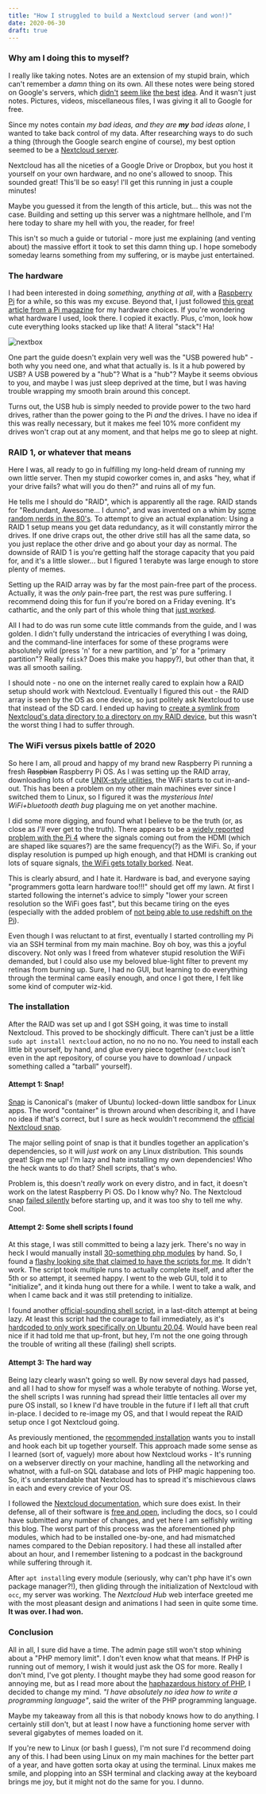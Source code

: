 ```yaml
---
title: "How I struggled to build a Nextcloud server (and won!)"
date: 2020-06-30
draft: true
---
```


### Why am I doing this to myself?
I really like taking notes. Notes are an extension of my stupid brain, which can't remember a *damn* thing on its own. All these notes were being stored on Google's servers, which [didn't](https://en.wikipedia.org/wiki/PRISM_(surveillance_program)) [seem like](https://www.gnu.org/proprietary/malware-google.en.html) [the best](https://www.washingtonpost.com/technology/2019/06/21/google-chrome-has-become-surveillance-software-its-time-switch/) [idea](https://www.eff.org/deeplinks/2020/03/google-says-it-doesnt-sell-your-data-heres-how-company-shares-monetizes-and). And it wasn't just notes. Pictures, videos, miscellaneous files, I was giving it all to Google for free.

Since my notes contain *my bad ideas, and they are **my** bad ideas alone*, I wanted to take back control of my data. After researching ways to do such a thing (through the Google search engine of course), my best option seemed to be a [Nextcloud server](https://nextcloud.com/).

Nextcloud has all the niceties of a Google Drive or Dropbox, but you host it yourself on your own hardware, and no one's allowed to snoop. This sounded great! This'll be so easy! I'll get this running in just a couple minutes!

Maybe you guessed it from the length of this article, but... this was not the case. Building and setting up this server was a nightmare hellhole, and I'm here today to share my hell with you, the reader, for free!

This isn't so much a guide or tutorial - more just me explaining (and venting about) the massive effort it took to set this damn thing up. I hope somebody someday learns something from my suffering, or is maybe just entertained.

### The hardware
I had been interested in doing *something, anything at all*, with a [Raspberry Pi](https://www.raspberrypi.org/) for a while, so this was my excuse. Beyond that, I just followed [this great article from a Pi magazine](https://magpi.raspberrypi.org/articles/build-a-raspberry-pi-nas) for my hardware choices. If you're wondering what hardware I used, look there. I copied it exactly. Plus, c'mon, look how cute everything looks stacked up like that! A literal "stack"! Ha!

![nextbox](nextbox.png)

One part the guide doesn't explain very well was the "USB powered hub" - both why you need one, and what that actually is. Is it a hub powered by USB? A USB powered by a "hub"? What is a "hub"? Maybe it seems obvious to you, and maybe I was just sleep deprived at the time, but I was having trouble wrapping my smooth brain around this concept.

Turns out, the USB hub is simply needed to provide power to the two hard drives, rather than the power going to the Pi *and* the drives. I have no idea if this was really necessary, but it makes me feel 10% more confident my drives won't crap out at any moment, and that helps me go to sleep at night.

### RAID 1, or whatever that means
Here I was, all ready to go in fulfilling my long-held dream of running my own little server. Then my stupid coworker comes in, and asks "hey, what if your drive fails? what will you do then?" and ruins all of my fun. 

He tells me I should do "RAID", which is apparently all the rage. RAID stands for "Redundant, Awesome... I dunno", and was invented on a whim by [some random nerds in the 80's](https://en.wikipedia.org/wiki/RAID#History). To attempt to give an actual explanation: Using a RAID 1 setup means you get data redundancy, as it will constantly mirror the drives. If one drive craps out, the other drive still has all the same data, so you just replace the other drive and go about your day as normal. The downside of RAID 1 is you're getting half the storage capacity that you paid for, and it's a little slower... but I figured 1 terabyte was large enough to store plenty of memes.

Setting up the RAID array was by far the most pain-free part of the process. Actually, it was the *only* pain-free part, the rest was pure suffering. I recommend doing this for fun if you're bored on a Friday evening. It's cathartic, and the only part of this whole thing that [just worked](https://www.youtube.com/watch?v=nVqcxarP9J4).

All I had to do was run some cute little commands from the guide, and I was golden. I didn't fully understand the intricacies of everything I was doing, and the command-line interfaces for some of these programs were absolutely wild (press 'n' for a new partition, and 'p' for a "primary partition"? Really `fdisk`? Does this make you happy?), but other than that, it was all smooth sailing.

I should note - no one on the internet really cared to explain how a RAID setup should work with Nextcloud. Eventually I figured this out - the RAID array is seen by the OS as one device, so just politely ask Nextcloud to use that instead of the SD card. I ended up having to [create a symlink from Nextcloud's data directory to a directory on my RAID device](https://docs.nextcloud.com/server/latest/admin_manual/issues/general_troubleshooting.html#troubleshooting-data-directory), but this wasn't the worst thing I had to suffer through.

### The WiFi versus pixels battle of 2020
So here I am, all proud and happy of my brand new Raspberry Pi running a fresh ~~Raspbian~~ Raspberry Pi OS. As I was setting up the RAID array, downloading lots of cute [UNIX-style utilities](https://en.wikipedia.org/wiki/Unix_philosophy), the WiFi starts to cut in-and-out. This has been a problem on my other main machines ever since I switched them to Linux, so I figured it was the *mysterious Intel WiFi+bluetooth death bug* plaguing me on yet another machine.

I did some more digging, and found what I believe to be the truth (or, as close as *I'll* ever get to the truth). There appears to be a [widely reported problem with the Pi 4](https://www.raspberrypi.org/forums/viewtopic.php?t=247982) where the signals coming out from the HDMI (which are shaped like squares?) are the same frequency(?) as the WiFi. So, if your display resolution is pumped up high enough, and that HDMI is cranking out lots of square signals, [the WiFi gets totally borked](https://www.raspberrypi.org/forums/viewtopic.php?p=1514642&sid=b811be4b798c7ab50d7626c691b5cc26#p1514642). Neat.

This is clearly absurd, and I hate it. Hardware is bad, and everyone saying "programmers gotta learn hardware too!!!" should get off my lawn. At first I started following the internet's advice to simply "lower your screen resolution so the WiFi goes fast", but this became tiring on the eyes (especially with the added problem of [not being able to use redshift on the Pi](https://www.raspberrypi.org/forums/viewtopic.php?t=250534)).

Even though I was reluctant to at first, eventually I started controlling my Pi via an SSH terminal from my main machine. Boy oh boy, was this a joyful discovery. Not only was I freed from whatever stupid resolution the WiFi demanded, but I could also use my beloved blue-light filter to prevent my retinas from burning up. Sure, I had no GUI, but learning to do everything through the terminal came easily enough, and once I got there, I felt like some kind of computer wiz-kid.

### The installation
After the RAID was set up and I got SSH going, it was time to install Nextcloud. This proved to be shockingly difficult. There can't just be a little `sudo apt install nextcloud` action, no no no no no. You need to install each little bit yourself, by hand, and glue every piece together (`nextcloud` isn't even in the apt repository, of course you have to download / unpack something called a "tarball" yourself).

#### Attempt 1: Snap!
[Snap](https://snapcraft.io/) is Canonical's (maker of Ubuntu) locked-down little sandbox for Linux apps. The word "container" is thrown around when describing it, and I have no idea if that's correct, but I sure as heck wouldn't recommend the [official Nextcloud snap](https://snapcraft.io/nextcloud).

The major selling point of snap is that it bundles together an application's dependencies, so it will *just work* on any Linux distribution. This sounds great! Sign me up! I'm lazy and hate installing my own dependencies! Who the heck wants to do that? Shell scripts, that's who.

Problem is, this doesn't *really* work on every distro, and in fact, it doesn't work on the latest Raspberry Pi OS. Do I know why? No. The Nextcloud snap [failed silently](https://en.wikipedia.org/wiki/Fail-silent_system) before starting up, and it was too shy to tell me why. Cool.

#### Attempt 2: Some shell scripts I found
At this stage, I was still committed to being a lazy jerk. There's no way in heck I would manually install [30-something php modules](https://docs.nextcloud.com/server/latest/admin_manual/installation/source_installation.html#prerequisites-for-manual-installation) by hand. So, I found a [flashy looking site that claimed to have the scripts for me](https://ownyourbits.com/nextcloudpi/). It didn't work. The script took multiple runs to actually complete itself, and after the 5th or so attempt, it seemed happy. I went to the web GUI, told it to "initialize", and it kinda hung out there for a while. I went to take a walk, and when I came back and it was still pretending to initialize. 

I found another [official-sounding shell script](https://github.com/nextcloud/vm), in a last-ditch attempt at being lazy. At least this script had the courage to fail immediately, as it's [hardcoded to only work specifically on Ubuntu 20.04](https://github.com/nextcloud/vm/blob/master/nextcloud_install_production.sh/#L83). Would have been real nice if it had told me that up-front, but hey, I'm not the one going through the trouble of writing all these (failing) shell scripts.

#### Attempt 3: The hard way
Being lazy clearly wasn't going so well. By now several days had passed, and all I had to show for myself was a whole terabyte of nothing. Worse yet, the shell scripts I was running had spread their little tentacles all over my pure OS install, so I knew I'd have trouble in the future if I left all that cruft in-place. I decided to re-image my OS, and that I would repeat the RAID setup once I got Nextcloud going.

As previously mentioned, the [recommended installation](https://docs.nextcloud.com/server/latest/admin_manual/installation/source_installation.html) wants you to install and hook each bit up together yourself. This approach made some sense as I learned (sort of, vaguely) more about how Nextcloud works - It's running on a webserver directly on your machine, handling all the networking and whatnot, with a full-on SQL database and lots of PHP magic happening too. So, it's understandable that Nextcloud has to spread it's mischievous claws in each and every crevice of your OS.

I followed the [Nextcloud documentation](https://docs.nextcloud.com/server/latest/admin_manual/index.html), which sure does exist. In their defense, all of their software is [free and open](https://en.wikipedia.org/wiki/Free_and_open-source_software), including the docs, so I could have submitted any number of changes, and yet here I am selfishly writing this blog. The worst part of this process was the aforementioned php modules, which had to be installed one-by-one, and had mismatched names compared to the Debian repository. I had these all installed after about an hour, and I remember listening to a podcast in the background while suffering through it.

After `apt install`ing every module (seriously, why can't php have it's own package manager?!), then gliding through the initialization of Nextcloud with `occ`, my server was working. The *Nextcloud Hub* web interface greeted me with the most pleasant design and animations I had seen in quite some time. **It was over. I had won.**

### Conclusion
All in all, I sure did have a time. The admin page still won't stop whining about a "PHP memory limit". I don't even know what that means. If PHP is running out of memory, I wish it would just ask the OS for more. Really I don't mind, I've got plenty. I thought maybe they had some good reason for annoying me, but as I read more about the [haphazardous history of PHP](https://en.wikipedia.org/wiki/PHP#Early_history), I decided to change my mind. *"I have absolutely no idea how to write a programming language"*, said the writer of the PHP programming language.

Maybe my takeaway from all this is that nobody knows how to do anything. I certainly still don't, but at least I now have a functioning home server with several gigabytes of memes loaded on it.

If you're new to Linux (or bash I guess), I'm not sure I'd recommend doing any of this. I had been using Linux on my main machines for the better part of a year, and have gotten sorta okay at using the terminal. Linux makes me smile, and plopping into an SSH terminal and clacking away at the keyboard brings me joy, but it might not do the same for you. I dunno. 
